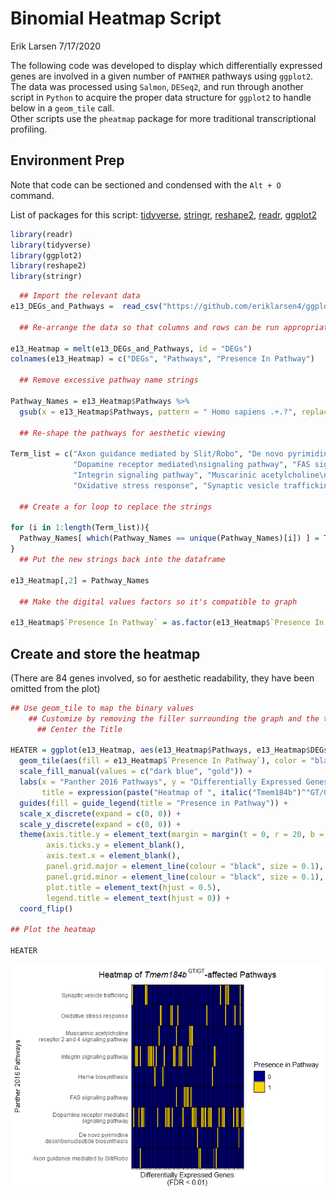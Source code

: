 Binomial Heatmap Script
================
Erik Larsen
7/17/2020

The following code was developed to display which differentially
expressed genes are involved in a given number of `PANTHER` pathways
using `ggplot2`.  
The data was processed using `Salmon`, `DESeq2`, and run through another
script in `Python` to acquire the proper data structure for `ggplot2` to
handle below in a `geom_tile` call.  
Other scripts use the `pheatmap` package for more traditional
transcriptional profiling.

## Environment Prep

Note that code can be sectioned and condensed with the `Alt + O`
command.

List of packages for this script:
[tidyverse](https://cran.r-project.org/package=tidyverse),
[stringr](https://cran.r-project.org/package=stringr),
[reshape2](https://cran.r-project.org/package=reshape2),
[readr](https://cran.r-project.org/package=readr),
[ggplot2](https://cran.r-project.org/package=ggplot2)

``` r
library(readr)
library(tidyverse)
library(ggplot2)
library(reshape2)
library(stringr)
```

``` r
  ## Import the relevant data
e13_DEGs_and_Pathways =  read_csv("https://github.com/eriklarsen4/ggplot-scripts/blob/master/Binomial-Heatmap/Custom%20Python%20Enrichr%20Pathway%20Clustergram%20e13%20GT.csv")

  ## Re-arrange the data so that columns and rows can be run appropriately in a heatmap

e13_Heatmap = melt(e13_DEGs_and_Pathways, id = "DEGs")
colnames(e13_Heatmap) = c("DEGs", "Pathways", "Presence In Pathway")

  ## Remove excessive pathway name strings

Pathway_Names = e13_Heatmap$Pathways %>%
  gsub(x = e13_Heatmap$Pathways, pattern = " Homo sapiens .+.?", replacement = "")

  ## Re-shape the pathways for aesthetic viewing

Term_list = c("Axon guidance mediated by Slit/Robo", "De novo pyrimidine\ndeoxribonucleotide biosynthesis",
              "Dopamine receptor mediated\nsignaling pathway", "FAS signaling pathway", "Heme biosynthesis",
              "Integrin signaling pathway", "Muscarinic acetylcholine\nreceptor 2 and 4 signaling pathway",
              "Oxidative stress response", "Synaptic vesicle trafficking", "Wnt signaling pathway")

  ## Create a for loop to replace the strings

for (i in 1:length(Term_list)){
  Pathway_Names[ which(Pathway_Names == unique(Pathway_Names)[i]) ] = Term_list[i]
}
  ## Put the new strings back into the dataframe

e13_Heatmap[,2] = Pathway_Names

  ## Make the digital values factors so it's compatible to graph

e13_Heatmap$`Presence In Pathway` = as.factor(e13_Heatmap$`Presence In Pathway`)
```

## Create and store the heatmap

(There are 84 genes involved, so for aesthetic readability, they have
been omitted from the plot)

``` r
## Use geom_tile to map the binary values
    ## Customize by removing the filler surrounding the graph and the tickmarks
      ## Center the Title

HEATER = ggplot(e13_Heatmap, aes(e13_Heatmap$Pathways, e13_Heatmap$DEGs)) +
  geom_tile(aes(fill = e13_Heatmap$`Presence In Pathway`), color = "black") +
  scale_fill_manual(values = c("dark blue", "gold")) +
  labs(x = "Panther 2016 Pathways", y = "Differentially Expressed Genes\n(FDR < 0.01)",
       title = expression(paste("Heatmap of ", italic("Tmem184b")^"GT/GT","-affected Pathways"))) +
  guides(fill = guide_legend(title = "Presence in Pathway")) +
  scale_x_discrete(expand = c(0, 0)) +
  scale_y_discrete(expand = c(0, 0)) +
  theme(axis.title.y = element_text(margin = margin(t = 0, r = 20, b = 20, l = 0)),
        axis.ticks.y = element_blank(), 
        axis.text.x = element_blank(),
        panel.grid.major = element_line(colour = "black", size = 0.1),
        panel.grid.minor = element_line(colour = "black", size = 0.1),
        plot.title = element_text(hjust = 0.5),
        legend.title = element_text(hjust = 0)) +
  coord_flip()

## Plot the heatmap

HEATER
```

![](https://github.com/eriklarsen4/ggplot-scripts/blob/master/Binomial-Heatmap/Heatmap%20of%20DEGs%20Identified%20Across%20PANTHER%20Pathways%20wLabs-1.png)<!-- -->
